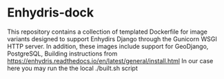 # Enhydris-dock
This repository contains a collection of templated Dockerfile for image variants designed to support Enhydirs Django through the Gunicorn WSGI HTTP server. In addition, these images include support for GeoDjango, PostgreSQL,
Building instructions from https://enhydris.readthedocs.io/en/latest/general/install.html
In our case here you may run the the local ./built.sh script
